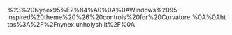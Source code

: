 %23%20Nynex95%E2%84%A0%0A%0AWindows%2095-inspired%20theme%20%26%20controls%20for%20Curvature.%0A%0Ahttps%3A%2F%2Fnynex.unholysh.it%2F%0A